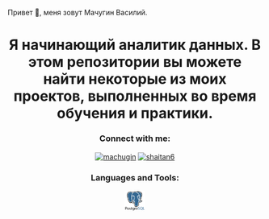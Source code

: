 <h0 align="center">Привет 👋, меня зовут Мачугин Василий.</h0>
<h1 align="center">Я начинающий аналитик данных. В этом репозитории вы можете найти некоторые из моих проектов, выполненных во время обучения и практики.</h1>

<h3 align="center">Connect with me:</h3>
<p align="center">
<a href="https://instagram.com/machugin" target="blank"><img align="center" src="https://raw.githubusercontent.com/rahuldkjain/github-profile-readme-generator/master/src/images/icons/Social/instagram.svg" alt="machugin" height="30" width="40" /></a>
<a href="https://discord.gg/shaitan6" target="blank"><img align="center" src="https://raw.githubusercontent.com/rahuldkjain/github-profile-readme-generator/master/src/images/icons/Social/discord.svg" alt="shaitan6" height="30" width="40" /></a>
</p>

<h3 align="center">Languages and Tools:</h3>
<p align="center"> <a href="https://www.postgresql.org" target="_blank" rel="noreferrer"> <img src="https://raw.githubusercontent.com/devicons/devicon/master/icons/postgresql/postgresql-original-wordmark.svg" alt="postgresql" width="40" height="40"/> </a> </p>
